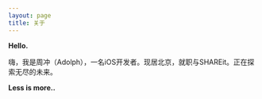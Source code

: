 ```yaml
---
layout: page
title: 关于
---
```


**Hello.**

嗨，我是周冲（Adolph），一名iOS开发者。现居北京，就职与SHAREit。正在探索无尽的未来。


**Less is more..**
